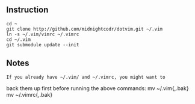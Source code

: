 ## Instruction
	cd ~
	git clone http://github.com/midnightcodr/dotvim.git ~/.vim
	ln -s ~/.vim/vimrc ~/.vimrc
	cd ~/.vim
	git submodule update --init

## Notes
	If you already have ~/.vim/ and ~/.vimrc, you might want to
back them up first before running the above commands:
	mv ~/.vim{,.bak}
	mv ~/.vimrc{,.bak}
